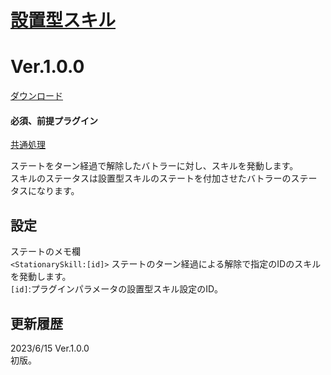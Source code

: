 # [設置型スキル](https://raw.githubusercontent.com/nuun888/MZ/master/NUUN_StationarySkill.js)
# Ver.1.0.0
[ダウンロード](https://raw.githubusercontent.com/nuun888/MZ/master/NUUN_StationarySkill.js)
#### 必須、前提プラグイン
[共通処理](https://github.com/nuun888/MZ/blob/master/README/Base.md)  

ステートをターン経過で解除したバトラーに対し、スキルを発動します。  
スキルのステータスは設置型スキルのステートを付加させたバトラーのステータスになります。  

## 設定
ステートのメモ欄  
`<StationarySkill:[id]>` ステートのターン経過による解除で指定のIDのスキルを発動します。  
`[id]`:プラグインパラメータの設置型スキル設定のID。  

## 更新履歴
2023/6/15 Ver.1.0.0  
初版。  
